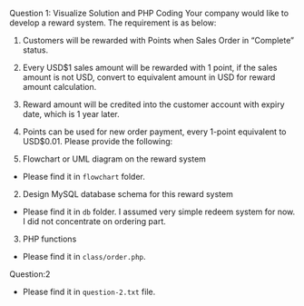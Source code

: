 Question 1: Visualize Solution and PHP Coding
Your company would like to develop a reward system. The requirement is as below:
1. Customers will be rewarded with Points when Sales Order in “Complete” status.
2. Every USD$1 sales amount will be rewarded with 1 point, if the sales amount is not USD,
convert to equivalent amount in USD for reward amount calculation.
3. Reward amount will be credited into the customer account with expiry date, which is 1 year
later.
4. Points can be used for new order payment, every 1-point equivalent to USD$0.01.
Please provide the following:


1. Flowchart or UML diagram on the reward system
- Please find it in `flowchart` folder. 

2. Design MySQL database schema for this reward system
- Please find it in `db` folder. I assumed very simple redeem system for now. I did not concentrate on ordering part.

3. PHP functions
- Please find it in `class/order.php`.


Question:2 
- Please find it in `question-2.txt` file. 